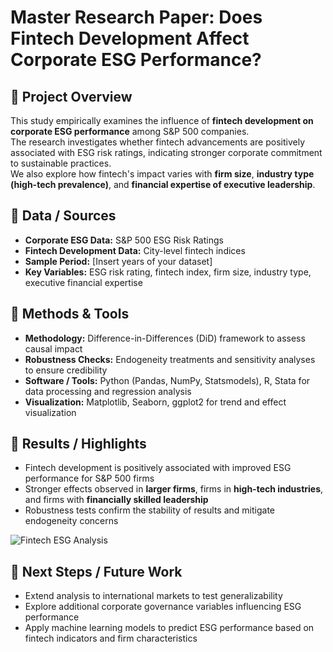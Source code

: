 # Master Research Paper: Does Fintech Development Affect Corporate ESG Performance?
## 🔹 Project Overview
This study empirically examines the influence of **fintech development on corporate ESG performance** among S&P 500 companies.  
The research investigates whether fintech advancements are positively associated with ESG risk ratings, indicating stronger corporate commitment to sustainable practices.  
We also explore how fintech's impact varies with **firm size**, **industry type (high-tech prevalence)**, and **financial expertise of executive leadership**.

## 🔹 Data / Sources
- **Corporate ESG Data:** S&P 500 ESG Risk Ratings  
- **Fintech Development Data:** City-level fintech indices  
- **Sample Period:** [Insert years of your dataset]  
- **Key Variables:** ESG risk rating, fintech index, firm size, industry type, executive financial expertise

## 🔹 Methods & Tools
- **Methodology:** Difference-in-Differences (DiD) framework to assess causal impact  
- **Robustness Checks:** Endogeneity treatments and sensitivity analyses to ensure credibility  
- **Software / Tools:** Python (Pandas, NumPy, Statsmodels), R, Stata for data processing and regression analysis  
- **Visualization:** Matplotlib, Seaborn, ggplot2 for trend and effect visualization

## 🔹 Results / Highlights
- Fintech development is positively associated with improved ESG performance for S&P 500 firms  
- Stronger effects observed in **larger firms**, firms in **high-tech industries**, and firms with **financially skilled leadership**  
- Robustness tests confirm the stability of results and mitigate endogeneity concerns  

![Fintech ESG Analysis](../images/master_research.png)

## 🔹 Next Steps / Future Work
- Extend analysis to international markets to test generalizability  
- Explore additional corporate governance variables influencing ESG performance  
- Apply machine learning models to predict ESG performance based on fintech indicators and firm characteristics


